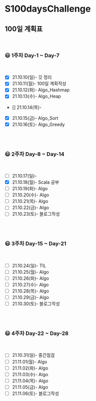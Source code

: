 # S100daysChallenge


## 100일 계획표

<br>

### 😃 1주차 Day-1 ~ Day-7
<br>

- [x] 21.10.10(일)- 깃 정리
- [x] 21.10.11(월)- 100일 계획작성
- [x] 21.10.12(화)- Algo_Hashmap
- [x] 21.10.13(수)- Algo_Heap
- [] 21.10.14(목)- 
- [x] 21.10.15(금)- Algo_Sort
- [x] 21.10.16(토)- Algo_Greedy

<br><br>
### 😃 2주차 Day-8 ~ Day-14
<br>

- [ ] 21.10.17(일)- 
- [x] 21.10.18(월)- Scala 공부
- [ ] 21.10.19(화)- Algo
- [ ] 21.10.20(수)- Algo
- [ ] 21.10.21(목)- Algo
- [ ] 21.10.22(금)- Algo
- [ ] 21.10.23(토)- 블로그작성

<br><br>
### 😃 3주차 Day-15 ~ Day-21
<br>

- [ ] 21.10.24(일)- TIL
- [ ] 21.10.25(월)- Algo
- [ ] 21.10.26(화)- Algo
- [ ] 21.10.27(수)- Algo
- [ ] 21.10.28(목)- Algo
- [ ] 21.10.29(금)- Algo
- [ ] 21.10.30(토)- 블로그작성

<br><br>
### 😃 4주차 Day-22 ~ Day-28
<br>

- [ ] 21.10.31(일)- 중간점검
- [ ] 21.11.01(월)- Algo
- [ ] 21.11.02(화)- Algo
- [ ] 21.11.03(수)- Algo
- [ ] 21.11.04(목)- Algo
- [ ] 21.11.05(금)- Algo
- [ ] 21.11.06(토)- 블로그작성

<br><br>
